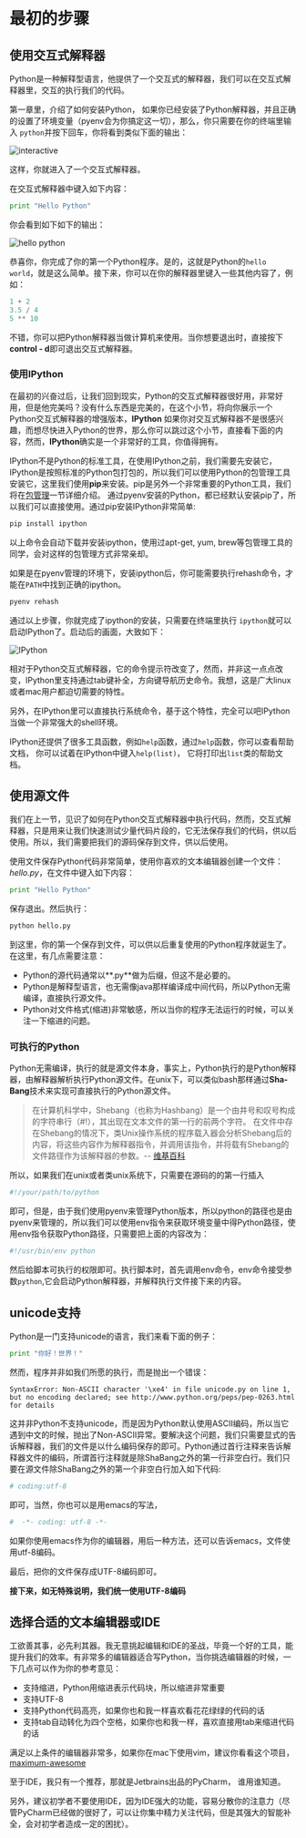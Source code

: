 # 最初的步骤

## 使用交互式解释器

Python是一种解释型语言，他提供了一个交互式的解释器，我们可以在交互式解释器里，交互的执行我们的代码。

第一章里，介绍了如何安装Python， 如果你已经安装了Python解释器，并且正确的设置了环境变量（pyenv会为你搞定这一切），那么，你只需要在你的终端里输入 `python`并按下回车，你将看到类似下面的输出：

![interactive](http://pybooklet.qiniudn.com/c2/interactive.png)

这样，你就进入了一个交互式解释器。

在交互式解释器中键入如下内容：
```python
print "Hello Python"
```

你会看到如下如下的输出：

![hello python](http://pybooklet.qiniudn.com/c2/hello.png)

恭喜你，你完成了你的第一个Python程序。是的，这就是Python的`hello world`，就是这么简单。接下来，你可以在你的解释器里键入一些其他内容了，例如：

```python
1 + 2
3.5 / 4
5 ** 10
```

不错，你可以把Python解释器当做计算机来使用。当你想要退出时，直接按下**control - d**即可退出交互式解释器。


### 使用IPython
在最初的兴奋过后，让我们回到现实，Python的交互式解释器很好用，非常好用，但是他完美吗？没有什么东西是完美的，在这个小节，将向你展示一个Python交互式解释器的增强版本，**IPython** 如果你对交互式解释器不是很感兴趣，而想尽快进入Python的世界，那么你可以跳过这个小节，直接看下面的内容，然而，**IPython**确实是一个非常好的工具，你值得拥有。

IPython不是Python的标准工具，在使用IPython之前，我们需要先安装它，IPython是按照标准的Python包打包的，所以我们可以使用Python的包管理工具安装它，这里我们使用**pip**来安装。pip是另外一个非常重要的Python工具，我们将在[包管理](/package.html)一节详细介绍。 通过pyenv安装的Python，都已经默认安装pip了，所以我们可以直接使用。通过pip安装IPython非常简单:
```bash
pip install ipython
```

以上命令会自动下载并安装ipython，使用过apt-get, yum, brew等包管理工具的同学，会对这样的包管理方式非常亲却。

如果是在pyenv管理的环境下，安装ipython后，你可能需要执行rehash命令，才能在`PATH`中找到正确的ipython。
```bash
pyenv rehash
```

通过以上步骤，你就完成了ipython的安装，只需要在终端里执行 `ipython`就可以启动IPython了。启动后的画面，大致如下：

![IPython](http://pybooklet.qiniudn.com/c2/ipython.png)

相对于Python交互式解释器，它的命令提示符改变了，然而，并非这一点点改变，IPython里支持通过tab键补全，方向键导航历史命令。我想，这是广大linux或者mac用户都迫切需要的特性。

另外，在IPython里可以直接执行系统命令，基于这个特性，完全可以吧IPython当做一个非常强大的shell环境。

IPython还提供了很多工具函数，例如`help`函数，通过`help`函数，你可以查看帮助文档， 你可以试着在IPython中键入`help(list)`， 它将打印出`list`类的帮助文档。


## 使用源文件
我们在上一节，见识了如何在Python交互式解释器中执行代码，然而，交互式解释器，只是用来让我们快速测试少量代码片段的，它无法保存我们的代码，供以后使用。所以，我们需要把我们的源码保存到文件，供以后使用。

使用文件保存Python代码非常简单，使用你喜欢的文本编辑器创建一个文件：*hello.py*，在文件中键入如下内容：
```python
print "Hello Python"
```

保存退出。然后执行：
```bash
python hello.py
```
到这里，你的第一个保存到文件，可以供以后重复使用的Python程序就诞生了。在这里，有几点需要注意：
* Python的源代码通常以**.py**做为后缀，但这不是必要的。
* Python是解释型语言，也无需像java那样编译成中间代码，所以Python无需编译，直接执行源文件。
* Python对文件格式(缩进)非常敏感，所以当你的程序无法运行的时候，可以关注一下缩进的问题。


### 可执行的Python
Python无需编译，执行的就是源文件本身，事实上，Python执行的是Python解释器，由解释器解析执行Python源文件。在unix下，可以类似bash那样通过**Sha-Bang**技术来实现可直接执行的Python源文件。

> 在计算机科学中，Shebang（也称为Hashbang）是一个由井号和叹号构成的字符串行（#!），其出现在文本文件的第一行的前两个字符。 在文件中存在Shebang的情况下，类Unix操作系统的程序载入器会分析Shebang后的内容，将这些内容作为解释器指令，并调用该指令，并将载有Shebang的文件路径作为该解释器的参数。-- [维基百科](http://zh.wikipedia.org/wiki/Shebang)

所以，如果我们在unix或者类unix系统下，只需要在源码的的第一行插入 
```python
#!/your/path/to/python
```

即可，但是，由于我们使用pyenv来管理Python版本，所以python的路径也是由pyenv来管理的，所以我们可以使用env指令来获取环境变量中得Python路径，使用env指令获取Python路径，只需要把上面的内容改为：
```python
#!/usr/bin/env python
```

然后给脚本可执行的权限即可。执行脚本时，首先调用env命令，env命令接受参数`python`,它会启动Python解释器，并解释执行文件接下来的内容。


## unicode支持
Python是一门支持unicode的语言，我们来看下面的例子：
```python
print "你好！世界！"
```

然而，程序并非如我们所愿的执行，而是抛出一个错误：
```
SyntaxError: Non-ASCII character '\xe4' in file unicode.py on line 1, but no encoding declared; see http://www.python.org/peps/pep-0263.html for details
```

这并非Python不支持unicode，而是因为Python默认使用ASCII编码，所以当它遇到中文的时候，抛出了Non-ASCII异常。要解决这个问题，我们只需要显式的告诉解释器，我们的文件是以什么编码保存的即可。Python通过首行注释来告诉解释器文件的编码，所谓首行注释就是除ShaBang之外的第一行非空白行。我们只要在源文件除ShaBang之外的第一个非空白行加入如下代码:
```python
# coding:utf-8
```
即可，当然，你也可以是用emacs的写法，
```python
#  -*- coding: utf-8 -*-
```
如果你使用emacs作为你的编辑器，用后一种方法，还可以告诉emacs，文件使用utf-8编码。

最后，把你的文件保存成UTF-8编码即可。

**接下来，如无特殊说明，我们统一使用UTF-8编码**


## 选择合适的文本编辑器或IDE
工欲善其事，必先利其器。我无意挑起编辑和IDE的圣战，毕竟一个好的工具，能提升我们的效率。有非常多的编辑器适合写Python，当你挑选编辑器的时候，一下几点可以作为你的参考意见：
* 支持缩进，Python用缩进表示代码块，所以缩进非常重要
* 支持UTF-8
* 支持Python代码高亮，如果你也和我一样喜欢看花花绿绿的代码的话
* 支持tab自动转化为四个空格，如果你也和我一样，喜欢直接用tab来缩进代码的话

满足以上条件的编辑器非常多，如果你在mac下使用vim，建议你看看这个项目，[maximum-awesome](https://github.com/square/maximum-awesome)

至于IDE，我只有一个推荐，那就是Jetbrains出品的PyCharm， 谁用谁知道。

另外，建议初学者不要使用IDE，因为IDE强大的功能，容易分散你的注意力（尽管PyCharm已经做的很好了，可以让你集中精力关注代码，但是其强大的智能补全，会对初学者造成一定的困扰）。
